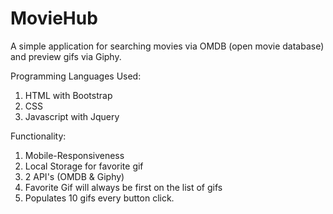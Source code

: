 # MovieHub

A simple application for searching movies via OMDB (open movie database) and preview gifs via Giphy. 

Programming Languages Used: 
1. HTML with Bootstrap
2. CSS
3. Javascript with Jquery

Functionality: 

1. Mobile-Responsiveness
2. Local Storage for favorite gif
3. 2 API's (OMDB & Giphy)
4. Favorite Gif will always be first on the list of gifs
5. Populates 10 gifs every button click. 



